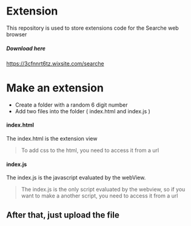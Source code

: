 # Extension

 This repository is used to store extensions code for the Searche web browser
 
 ##### Download here
 https://3cfnnrt6tz.wixsite.com/searche

# Make an extension

  - Create a folder with a random 6 digit number
  - Add two files into the folder ( index.html and index.js )

#### index.html
The index.html is the extension view
> To add css to the html, you need to access it from a url

#### index.js
The index.js is the javascript evaluated by the webView.
> The index.js is the only script evaluated by the webview, so if you want to make a another script, you need to access it from a url

## After that, just upload the file

